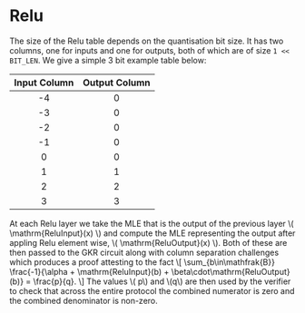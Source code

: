 # Relu
The size of the Relu table depends on the quantisation bit size. It has two columns, one for inputs and one for outputs, both of which are of size `1 << BIT_LEN`. We give a simple 3 bit example table below:

| Input Column | Output Column |
| :----------: | :-----------: |
|      -4      |       0       |
|      -3      |       0       |
|      -2      |       0       |
|      -1      |       0       |
|       0      |       0       |
|       1      |       1       |
|       2      |       2       |
|       3      |       3       |

At each Relu layer we take the MLE that is the output of the previous layer \\( \mathrm{ReluInput}(x) \\) and compute the MLE representing the output after appling Relu element wise, \\( \mathrm{ReluOutput}(x) \\). Both of these are then passed to the GKR circuit along with column separation challenges which produces a proof attesting to the fact 
\\[ \sum\_{b\in\mathfrak{B}} \frac{-1}{\alpha + \mathrm{ReluInput}(b) + \beta\cdot\mathrm{ReluOutput}(b)} = \frac{p}{q}. \\]
The values \\( p\\) and \\(q\\) are then used by the verifier to check that across the entire protocol the combined numerator is zero and the combined denominator is non-zero.